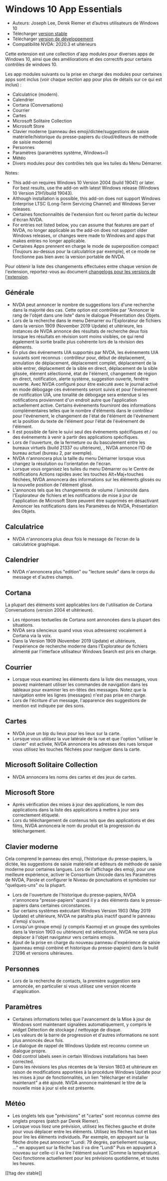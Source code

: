 # Windows 10 App Essentials #

* Auteurs: Joseph Lee, Derek Riemer et d’autres utilisateurs de Windows 10
* Télécharger [version stable][1]
* Télécharger [version de développement][2]
* Compatibilité NVDA: 2020.3 et ultérieurs

Cette extension est une collection d'app modules pour diverses apps de
Windows 10, ainsi que des améliorations et des correctifs pour certains
contrôles de windows 10.

Les app modules suivants ou la prise en charge des modules pour certaines
apps sont inclus (voir chaque section app pour plus de détails sur ce qui
est inclus) :

* Calculatrice (modern).
* Calendrier
* Cortana (Conversations)
* Courrier
* Cartes
* Microsoft Solitaire Collection
* Microsoft Store
* Clavier moderne (panneau des emoji/dictée/suggestions de saisie
  matérielle/historique du presse-papiers du cloud/éditeurs de méthode de
  saisie moderne)
* Personnes
* Paramètres (paramètres système, Windows+I)
* Météo
* Divers modules pour des contrôles tels que les tuiles du Menu Démarrer.

Notes:

* This add-on requires Windows 10 Version 2004 (build 19041) or later. For
  best results, use the add-on with latest Windows release (Windows 10
  Version 21H1/build 19043).
* Although installation is possible, this add-on does not support Windows
  Enterprise LTSC (Long-Term Servicing Channel) and Windows Server releases.
* Certaines fonctionnalités de l'extension font ou feront partie du lecteur
  d'écran NVDA.
* For entries not listed below, you can assume that features are part of
  NVDA, no longer applicable as the add-on does not support older Windows
  releases, or changes were made to Windows and apps that makes entries no
  longer applicable.
* Certaines Apps prennent en charge le mode de superposition compact
  (Toujours au-dessus pour la calculatrice par exemple), et ce mode ne
  fonctionne pas bien avec la version portable de NVDA. 

Pour obtenir la liste des changements effectuées entre chaque version de
l'extension, reportez-vous au document [changelogs pour les versions de
l'extension][3].

## Générale

* NVDA peut annoncer le nombre de suggestions lors d'une recherche dans la
  majorité des cas. Cette option est contrôlée par "Annoncer le rang de
  l'objet dans une liste" dans le dialogue Présentation des Objets.
* Lors de la recherche dans le menu Démarrer ou l'Explorateur de fichiers
  dans la version 1909 (November 2019 Update) et ultérieure, les instances
  de NVDA annonce des résultats de recherche deux fois lorsque les résultats
  en révision sont moins visibles, ce qui rend également la sortie braille
  plus cohérente lors de la révision des éléments.
* En plus des événements UIA supportés par NVDA, les événements UIA suivants
  sont reconnus : contrôleur pour, début de déplacement, annulation de
  déplacement, déplacement complet, déplacement de la sible entrer,
  déplacement de la sible en direct, déplacement de la sible glissée,
  élément sélectionné, état de l'élément, changement de région en direct,
  notification, alerte système, suggestion ouverte, fenêtre ouverte. Avec
  NVDA configuré pour être exécuté avec le journal activé en mode débogage
  ces événements seront suivis et pour l'événement de notification UIA, une
  tonalité de débogage sera entendue si les notifications proviennent d'un
  endroit autre que l'application actuellement active. Certains événements
  fourniront des informations complémentaires telles que le nombre
  d'éléments dans le contrôleur pour l'événement, le changement de l'état de
  l'élément de l'événement et la position du texte de l'élément pour l'état
  de l'événement de l'élément.
* Il est possible de faire le suivi seul des événements spécifiques et / ou
  des événements à venir à partir des applications spécifiques.
* Lors de l'ouverture, de la fermeture ou du basculement entre les bureaux
  virtuels (build 21337 ou ultérieure), , NVDA annonce l'ID de bureau actuel
  (bureau 2, par exemple).
* NVDA n'annoncera plus la taille du menu Démarrer lorsque vous changez la
  résolution ou l'orientation de l'écran.
* Lorsque vous organisez les tuiles du menu Démarrer ou le Centre de
  notifications Actions rapides avec les touches Alt+Maj+touches fléchées,
  NVDA annoncera des informations sur les éléments glissés ou la nouvelle
  position de l'élément glissé.
* L'annonces tels que les changements de volume / luminosité dans
  l'Explorateur de fichiers et les notifications de mise à jour de
  l'application de Microsoft Store peuvent être supprimés en désactivant
  Annoncer les notifications dans les Paramètres de NVDA, Présentation des
  Objets.

## Calculatrice

* NVDA n'annoncera plus deux fois le message de l'écran de la calculatrice
  graphique.

## Calendrier

* NVDA n'annoncera plus "edition" ou "lecture seule" dans le corps du
  message et d'autres  champs.

## Cortana

La plupart des éléments sont applicables lors de l'utilisation de Cortana
Conversations (version 2004 et ultérieure).

* Les réponses textuelles de Cortana sont annoncées dans la plupart des
  situations.
* NVDA sera silencieux quand vous vous adresserez vocalement à Cortana via
  la voix.
* Dans la Version 1909 (November 2019 Update) et ultérieure, l'expérience de
  recherche moderne dans l'Explorateur de fichiers alimenté par l'interface
  utilisateur Windows Search est pris en charge.

## Courrier

* Lorsque vous examinez les éléments dans la liste des messages, vous pouvez
  maintenant utiliser les commandes de navigation dans les  tableaux pour
  examiner les en-têtes des messages. Notez que la navigation entre les
  lignes (messages) n'est pas prise en charge.
* Lors de l'écriture d'un message, l'apparence des suggestions de mention
  est indiquée par des sons.

## Cartes

* NVDA joue un bip du lieux pour les lieux sur la carte.
* Lorsque vous utilisez la vue latérale de la rue et que l'option "utiliser
  le clavier" est activée, NVDA annoncera les adresses des rues lorsque vous
  utilisez les touches fléchées pour naviguer dans la carte.

## Microsoft Solitaire Collection

* NVDA annoncera les noms des cartes et des jeux de cartes.

## Microsoft Store

* Après vérification des mises à jour des applications, le nom des
  applications dans la liste des applications à mettre à jour sera
  correctement étiqueté.
* Lors du téléchargement de contenus tels que des applications et des films,
  NVDA annoncera le nom du produit et la progression du téléchargement.

## Clavier moderne

Cela comprend le panneau des emoji, l'historique du presse-papiers, la
dictée, les suggestions de saisie matérielle et éditeurs de méthode de
saisie moderne pour certaines langues. Lors de l'affichage des emoji, pour
une meilleure expérience, activer  le Consortium Unicode dans les Paramètres
de NVDA, Parole et configurer le Niveau de ponctuations et symboles  sur
"quelques-uns" ou la plupart.

* Lors de l'ouverture de l'historique du presse-papiers, NVDA n'annoncera
  "presse-papiers" quand il y a des éléments dans le presse-papiers dans
  certaines circonstances.
* Sur certains systèmes exécutant Windows Version 1903 (May 2019 Update) et
  ultérieure, NVDA ne paraîtra plus inactif quand le panneau d'emoji
  s'ouvre.
* Lorsqu'un groupe emoji (y compris Kaomoji et un groupe des symboles dans
  la Version 1903 ou ultérieure) est sélectionné, NVDA ne sera plus déplacer
  à l'objet navigateur vers certains emojis.
* Ajout de la prise en charge du nouveau panneau d'expérience de saisie
  (panneau emoji combiné et historique du presse-papiers) dans la build
  21296 et versions ultérieures.

## Personnes

* Lors de la recherche de contacts, la première suggestion sera annoncée, en
  particulier si vous utilisez une version récente d'application.

## Paramètres

* Certaines informations telles que l'avancement de la Mise à jour de
  Windows sont maintenant signalées automatiquement, y compris le widget
  Détection de stockage / nettoyage de disque.
* Les valeurs de la barre de progression et d'autres informations ne sont
  plus annoncés deux fois.
* Le dialogue de rappel de Windows Update est reconnu comme un dialogue
  propre.
* Odd control labels seen in certain Windows installations has been
  corrected.
* Dans les révisions les plus récentes de la Version 1803 et ultérieure en
  raison de modifications apportées à la procédure Windows Update pour les
  mises à jour de fonctionnalités, un lien "télécharger et installer
  maintenant" a été ajouté. NVDA annonce maintenant le titre de la nouvelle
  mise à jour si elle est présente.

## Météo

* Les onglets tels que "prévisions" et "cartes" sont reconnus comme des
  onglets propres (patch par Derek Riemer).
* Lorsque vous lisez une prévision, utilisez les flèches gauche et droite
  pour vous déplacer entre les éléments. Utilisez les flèches haut et bas
  pour lire les éléments individuels. Par exemple, en appuyant sur la flèche
  droite peut annoncer "Lundi: 79 degrés, partiellement nuageux, ..." en
  appuyant sur la flèche bas il va dire "Lundi" Puis en appuyant à nouveau
  sur celle-ci il va lire l'élément suivant (Comme la température). Ceci
  fonctionne actuellement pour les prévisions quotidienne,  et toutes les
  heures.

[[!tag dev stable]]

[1]: https://addons.nvda-project.org/files/get.php?file=w10

[2]: https://addons.nvda-project.org/files/get.php?file=w10-dev

[3]: https://github.com/josephsl/wintenapps/wiki/w10changelog

